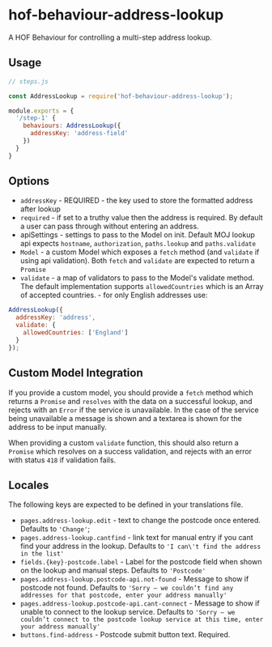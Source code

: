 # hof-behaviour-address-lookup

A HOF Behaviour for controlling a multi-step address lookup.

## Usage

```js
// steps.js

const AddressLookup = require('hof-behaviour-address-lookup');

module.exports = {
  '/step-1' {
    behaviours: AddressLookup({
      addressKey: 'address-field'
    })
  }
}
```

## Options

* `addressKey` - REQUIRED - the key used to store the formatted address after lookup
* `required` - if set to a truthy value then the address is required. By default a user can pass through without entering an address.
* apiSettings - settings to pass to the Model on init. Default MOJ lookup api expects `hostname`, `authorization`, `paths.lookup` and `paths.validate`
* `Model` - a custom Model which exposes a `fetch` method (and `validate` if using api validation). Both `fetch` and `validate` are expected to return a `Promise`
* `validate` - a map of validators to pass to the Model's validate method. The default implementation supports `allowedCountries` which is an Array of accepted countries. - for only English addresses use:

```js
AddressLookup({
  addressKey: 'address',
  validate: {
    allowedCountries: ['England']
  }
});
```

## Custom Model Integration

If you provide a custom model, you should provide a `fetch` method which returns a `Promise` and `resolves` with the data on a successful lookup, and rejects with an `Error` if the service is unavailable. In the case of the service being unavailable a message is shown and a textarea is shown for the address to be input manually.

When providing a custom `validate` function, this should also return a `Promise` which resolves on a success validation, and rejects with an error  with status `418` if validation fails.

## Locales

The following keys are expected to be defined in your translations file.

* `pages.address-lookup.edit` - text to change the postcode once entered. Defaults to `'Change'`;
* `pages.address-lookup.cantfind` - link text for manual entry if you cant find your address in the lookup. Defaults to `'I can\'t find the address in the list'`
* `fields.{key}-postcode.label` - Label for the postcode field when shown on the lookup and manual steps. Defaults to `'Postcode'`
* `pages.address-lookup.postcode-api.not-found` - Message to show if postcode not found. Defaults to `'Sorry – we couldn’t find any addresses for that postcode, enter your address manually'`
* `pages.address-lookup.postcode-api.cant-connect` - Message to show if unable to connect to the lookup service. Defaults to `'Sorry – we couldn’t connect to the postcode lookup service at this time, enter your address manually'`
* `buttons.find-address` - Postcode submit button text. Required.
